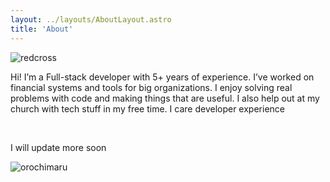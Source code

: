 ```yaml
---
layout: ../layouts/AboutLayout.astro
title: 'About'
---
```


<div>
 <img src="/assets/redcross.png" class="w-46 h-48 object-scale-down" alt="redcross"/>
</div>

Hi! I’m a Full-stack developer with 5+ years of experience. I’ve worked on financial systems and tools for big organizations. I enjoy solving real problems with code and making things that are useful. I also help out at my church with tech stuff in my free time.
I care developer experience

<br/> 

I will update more soon

<div>
  <img src="/assets/orochimaru.gif" class="sm:w-1/2 mx-auto" alt="orochimaru" />
</div>
